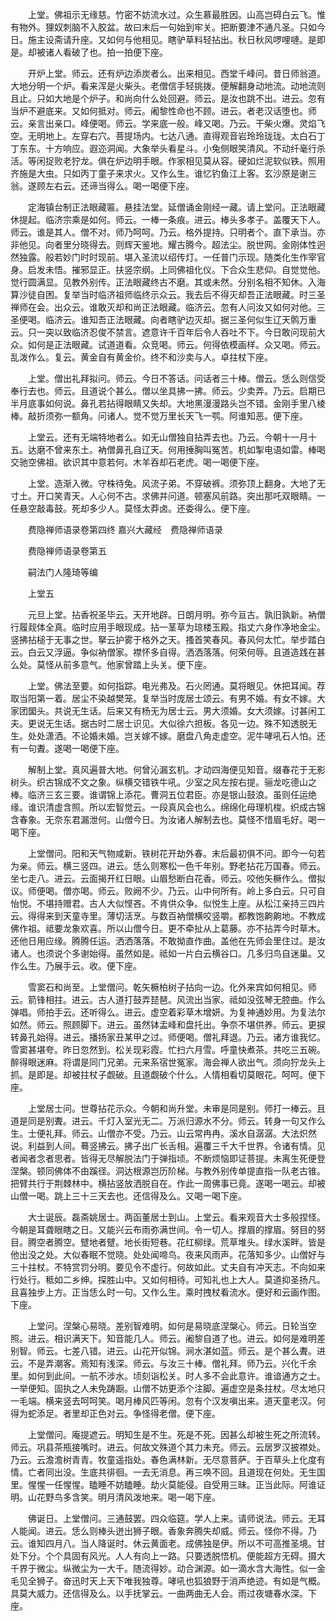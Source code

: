<!-- { "loadSidebar": true } -->
　　上堂。佛祖示无缘慈。竹密不妨流水过。众生慕最胜因。山高岂碍白云飞。惟有物外。狸奴刺脑不入胶盆。故曰末后一句始到牢关。把断要津不通凡圣。只如今日。施主设斋请升座。又如何与他相见。瞎驴草料轻拈出。秋日秋风啰哩嗹。是即是。却被诸人看破了也。拍一拍便下座。

　　开炉上堂。师云。还有炉边添炭者么。出来相见。西堂千峰问。昔日师翁道。大地分明一个炉。看来浑是火柴头。老僧信手轻挑拨。便解翻身动地流。动地流则且止。只如大地是个炉子。和尚向什么处回避。师云。是汝也跳不出。进云。忽有当炉不避底来。又如何抵对。师云。阇黎性命也不顾。进云。者老汉话堕也。师云。亲言出亲口。峰便喝。师云。学来底一般。峰又喝。乃云。干柴火爆。灵焰飞空。无明地上。左穿右穴。菩提场内。七达八通。直得观音岩玲玲珑珑。太白石丁丁东东。十方响应。遐迩洞闻。大象举头看星斗。小兔侧眼笑清风。不动纤毫行杀活。等闲捉败老狞龙。俱在炉边明手眼。作家相见莫从容。硬如烂泥软似铁。照用齐施是大虫。只如丙丁童子来求火。又作么生。谁忆钓鱼江上客。玄沙原是谢三翁。遂顾左右云。还谛当得么。喝一喝便下座。

　　定海镇台制正法眼藏匾。悬挂法堂。延僧诵金刚经一藏。请上堂问。正法眼藏休提起。临济宗乘是如何。师云。一棒一条痕。进云。棒头多孝子。盖覆天下人。师云。谁是其人。僧不对。师乃呵呵。乃云。格外提持。只明者个。直下承当。亦非他见。向者里分晓得去。则辉天鉴地。耀古腾今。超法尘。脱世网。金刚体性迥然独露。般若妙门时时现前。堪入圣流以绍传灯。一任普门示现。随类化生作宰官身。启发未悟。摧邪显正。扶竖宗纲。上同佛祖化仪。下合众生悲仰。自觉觉他。觉行圆满显。见教外别传。正法眼藏终古不磨。其或未然。分别名相不知休。入海算沙徒自困。复举当时临济祖师临终示众云。我去后不得灭却吾正法眼藏。时三圣禅师在会。出众云。谁敢灭却和尚正法眼藏。临济云。忽有人问汝又如何对他。三圣便喝。临济云。谁知吾正法眼藏。向者瞎驴边灭却。据三圣何似生辽天鹘万重云。只一突以致临济忍俊不禁言。遮意许千百年后令人吞吐不下。今日敢问现前大众。如何是正法眼藏。试道道看。众竞喝。师云。何得依模画样。众又喝。师云。乱泼作么。复云。黄金自有黄金价。终不和沙卖与人。卓拄杖下座。

　　上堂。僧出礼拜拟问。师云。今日不答话。问话者三十棒。僧云。恁么则信受奉行去也。师云。且道说个甚么。僧以坐具拂一拂。师云。少卖弄。乃云。启期已半月底事如何说。鼻孔若拈得眼睛又失却。大地黑漫漫路头岂不错。金刚手里八棱棒。敲折须弥一额角。问诸人。觉不觉万里长天飞一鹗。阿谁知恶。便下座。

　　上堂云。还有无端特地者么。如无山僧独自拈弄去也。乃云。今朝十一月十五。达磨不曾来东土。衲僧鼻孔自辽天。何用捶胸叫冤苦。机如掣电语如雷。棒喝交驰空佛祖。欲识其中意若何。木羊吞却石老虎。喝一喝便下座。

　　上堂。造渐入微。守株待兔。风流子弟。不穿破裤。须弥顶上翻身。大地了无寸土。开口笑青天。人心何不古。求佛并问道。顿塞风前路。突出那吒双眼睛。一任悬空敲毒鼓。死却多少人。莫怪太莽卤。还委得么。便下座。

　　费隐禅师语录卷第四终
嘉兴大藏经　费隐禅师语录


　　费隐禅师语录卷第五

　　嗣法门人隆琦等编

　　上堂五

　　元旦上堂。拈香祝圣毕云。天开地辟。日朗月明。弥今亘古。孰旧孰新。衲僧行履觌体全真。临时应用手眼现成。拈一茎草为琼楼玉殿。指丈六身作净地金尘。竖拂拈槌于无事之世。拏云护雾于格外之天。搔首笑春风。春风何太忙。举步踏白云。白云又浮逼。争似衲僧家。襟怀多自得。洒洒落落。何荣何辱。且道造践在甚么处。莫怪从前多意气。他家曾踏上头关。便下座。

　　上堂。佛法至要。如何指踪。电光弗及。石火罔通。莫将眼见。休把耳闻。荐取当阳第一着。居尘不染越樊笼。复举当时庞居士颂云。有男不婚。有女不嫁。大家团圞头。共说无生话。后来又有杨无为居士云。男大须婚。女大须嫁。讨甚闲工夫。更说无生话。据古时二居士识见。大似徐六担板。各见一边。殊不知透脱无生。处处潇洒。不论婚未婚。岂关嫁不嫁。磨盘八角走虚空。泥牛哮吼石人怕。还有一句聻。遂喝一喝便下座。

　　解制上堂。真风遍普大地。何曾沁漏玄机。才动四海便见知音。缀春花于无影树头。织古锦成不文之象。纵横交错铁牛吼。少室之风左按右提。骊龙吃德山之棒。临济三玄三要。谁谓锦上添花。曹洞五位君臣。亦是银山鼓浪。虽则任运绝缘。谁识清虚含照。所以宏智觉云。一段真风会也么。绵绵化母理机梭。织成古锦含春象。无奈东君漏泄何。山僧今日。为汝诸人解制去也。莫怪不惜眉毛好。喝一喝下座。

　　上堂僧问。阳和天气物咸新。铁树花开劫外春。末后最初俱不问。即今一句若为亲。师云。横三竖四。进云。恁么则寒松一色千年别。野老拈花万国春。师云。坐七走八。进云。云面揭开红日眼。山眉愁断白花香。师云。咬他矢橛作么。僧拟议。师便喝。僧亦喝。师云。败阙不少。乃云。山中何所有。岭上多白云。只可自怡悦。不堪持赠君。古人大似悭吝。不肯供众争。似悦生上座。从松江亲持三四片云。得得来到天童寺里。薄切活烹。与数百衲僧横咬竖嚼。都教饱齁齁地。不教成佛作祖。祗要龙象欢喜。所以山僧今日。更不牵扯从上葛藤。亦不拈弄今时草木。还他日用应缘。腾腾任运。洒洒落落。不敢拗直作曲。盖他在先师会里住过。是汝诸人。也须说个多谢始得。虽然如是。祗如一片白云横谷口。几多归鸟自迷巢。又作么生。乃展手云。收。便下座。

　　雪窦石和尚至。上堂僧问。乾矢橛柏树子拈向一边。化外来宾如何相见。师云。箭锋相拄。进云。古人道打鼓弄琵琶。风流出当家。祗如没弦琴无腔曲。作么弹唱。师拍手云。还听得么。进云。虚空着彩草木增妍。为复神通妙用。为复法尔如然。师云。照顾脚下。进云。虽然钵盂峰和盘托出。争奈不堪供养。师云。更捩转鼻孔始得。进云。播扬家丑某甲之过。师便喝。僧礼拜退。乃云。诸方谁我忆。雪窦甚堪夸。昨日忽然到。松关现彩霞。忙扫六月雪。呼童快煮茶。共吃三五碗。醉得眼迷麻。将谓是同门兄弟。元来系宿世冤家。海会禅人欲出气。须向狞龙头上抓。是即是。却被拄杖子觑破。且道觑破个什么。人情相看切莫眼花。呵呵。便下座。

　　上堂居士问。世尊拈花示众。今朝和尚升堂。未审是同是别。师打一棒云。且道是同是别聻。进云。千灯入室光无二。万派归源水不分。师云。转身一句又作么生。士便礼拜。师云。山僧亦不受。乃云。山云常冉冉。溪水自潺潺。大法炽然说。利益到人间。蓦竖拂云。拂子出广长舌相。遍覆三千大千世界。令诸有情。见者闻者念者思者。皆得无尽解脱法门于弹指顷。不断烦恼即证菩提。未离生死便登涅槃。顿同佛体不由蹊径。洞达根源岂历阶梯。与教外别传单提直指一队老古锥。把臂共行于荆棘林中。横拈竖放洒脱自在。作此一周佛事已竟。遂喝一喝云。却被山僧一喝。跳上三十三天去也。还信得及么。又喝一喝下座。

　　大士诞辰。磊斋姚居士。两函董居士到山。上堂云。看来观音大士多般捏怪。今朝是耳聋眼瞎之日。又能兴云布雨弥满世间。令一切人。撑眉的撑眉。努目的努目。腾空者腾空。躄地者躄。地长街短巷。花红柳绿。荒草堆头。绿水溪畔。皆是他出没之处。大似春眠不觉晓。处处闻啼鸟。夜来风雨声。花落知多少。山僧好与三十拄杖。不特赏罚分明。要见令不虚行。何故如此。丈夫自有冲天志。不向如来行处行。秪如二乡绅。探胜山中。又如何相待。可知礼也上大人。莫道抑圣扬凡。且喜独步上方。正当恁么时一句。又作么生。乘时拽杖看流水。便好和云画作图。下座。

　　上堂问。涅槃心易晓。差别智难明。如何是易晓底涅槃心。师云。日轮当空照。进云。相识满天下。知音能几人。师云。阇黎自道了也。进云。如何是难明差别智。师云。七差八错。进云。山花开似锦。涧水湛如蓝。师云。是个甚么聻。进云。不是弄潮客。焉知有浅深。师云。与汝三十棒。僧礼拜。师乃云。兴化千余里。如何到此间。一航不涉水。顷刻诣松关。时人多不会此意许。谁谙通方之士。一举便知。固执之人未免踌蹰。山僧不妨更添个注脚。遍虚空是条拄杖。尽太地只一毛端。横来竖去呵呵笑。喝月棒风匹等闲。忽有个汉发嗔出来。道天童老汉。何得为蛇添足。者里却正色对云。争怪得老僧。便下座。

　　上堂僧问。庵提遮云。明知生是不生。死是不死。因甚么却被生死之所流转。师云。巩县茶瓶接嘴时。进云。何故文殊道个其力未充。师云。云居罗汉披襟处。乃云。云澹澹树青青。牧童遥指处。春色满林新。无尽意菩萨。于百草头上化度有情。亡者同出没。生底共徘徊。一去无消息。再三唤不回。且道现在何处。无生国里。惺惺一任惺惺。瞌睡不妨瞌睡。劫火莫能侵。自受用三昧。正当此际。阿谁证明。山花野鸟多含笑。明月清风泼地来。喝一喝下座。

　　佛诞日。上堂僧问。三通鼓罢。四众临筵。学人上来。请师说法。师云。无耳人能闻。进云。恁么则棒头迸出狮子眼。香象奔腾失却威。师云。怪你不得。乃云。谁知四月八。当人降诞时。休云黄面老。成佛独是伊。所以不可高推圣境。甘处下分。个个具固有风光。人人有向上一路。只要透脱悟机。便能超方无碍。摄大千界于微尘。纵微尘为一大千。随流得妙。动合渊源。如一滴水含大海性。似一金毛见全狮子。奋迅时天上天下唯我独尊。哮吼也狐狼野于消声绝迹。有如是气概。具莫大威力。还信得及么。以手抚掌云。一曲两曲无人会。雨过夜塘春水深。下座。

